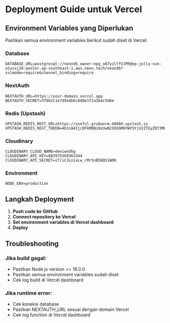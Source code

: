 # Deployment Guide untuk Vercel

## Environment Variables yang Diperlukan

Pastikan semua environment variables berikut sudah diset di Vercel:

### Database
```
DATABASE_URL=postgresql://neondb_owner:npg_o87yzltfVJPR@ep-jolly-sun-a1usxj28-pooler.ap-southeast-1.aws.neon.tech/neondb?sslmode=require&channel_binding=require
```

### NextAuth
```
NEXTAUTH_URL=https://your-domain.vercel.app
NEXTAUTH_SECRET=3f8b2c1e7d9a4b6c8d0e1f2a3b4c5d6e
```

### Redis (Upstash)
```
UPSTASH_REDIS_REST_URL=https://useful-grubworm-48604.upstash.io
UPSTASH_REDIS_REST_TOKEN=Ab3cAAIjcDFkMDBiNzUwN2I0OGM0YWY5YjU2ZTEyZDY3MGJkNDEzMHAxMA
```

### Cloudinary
```
CLOUDINARY_CLOUD_NAME=deeiwndhg
CLOUDINARY_API_KEY=883975569363344
CLOUDINARY_API_SECRET=sTriCJLnixLw_rMr5nB50QS1W00
```

### Environment
```
NODE_ENV=production
```

## Langkah Deployment

1. **Push code ke GitHub**
2. **Connect repository ke Vercel**
3. **Set environment variables di Vercel dashboard**
4. **Deploy**

## Troubleshooting

### Jika build gagal:
- Pastikan Node.js version >= 18.0.0
- Pastikan semua environment variables sudah diset
- Cek log build di Vercel dashboard

### Jika runtime error:
- Cek koneksi database
- Pastikan NEXTAUTH_URL sesuai dengan domain Vercel
- Cek log function di Vercel dashboard 
